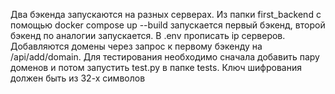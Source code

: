 Два бэкенда запускаются на разных серверах. Из папки first_backend с помощью docker compose up --build запускается первый бэкенд, второй бэкенд по аналогии запускается. В .env прописать ip серверов. Добавляются домены через запрос к первому бэкенду на /api/add/domain. Для тестирования необходимо сначала добавить пару доменов и потом запустить test.py в папке tests. Ключ шифрования должен быть из 32-х символов
